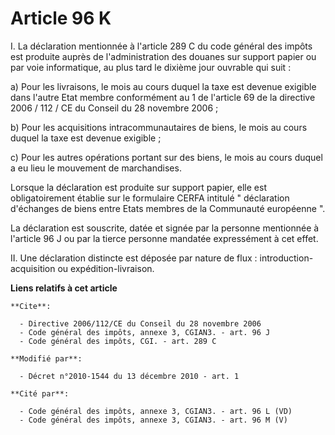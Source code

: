 # Article 96 K

I. La déclaration mentionnée à l'article 289 C du code général des impôts est produite auprès de l'administration des douanes
sur support papier ou par voie informatique, au plus tard le dixième jour ouvrable qui suit : 

a) Pour les livraisons, le mois au cours duquel la taxe est devenue exigible dans l'autre Etat membre conformément au 1 de
l'article 69 de la directive 2006 / 112 / CE du Conseil du 28 novembre 2006 ; 

b) Pour les acquisitions intracommunautaires de biens, le mois au cours duquel la taxe est devenue exigible ; 

c) Pour les autres opérations portant sur des biens, le mois au cours duquel a eu lieu le mouvement de marchandises. 

Lorsque la déclaration est produite sur support papier, elle est obligatoirement établie sur le formulaire CERFA intitulé "
déclaration d'échanges de biens entre Etats membres de la Communauté européenne ". 

La déclaration est souscrite, datée et signée par la personne mentionnée à l'article 96 J ou par la tierce personne mandatée
expressément à cet effet. 

II. Une déclaration distincte est déposée par nature de flux : introduction-acquisition ou expédition-livraison.

**Liens relatifs à cet article**

	**Cite**:

	  - Directive 2006/112/CE du Conseil du 28 novembre 2006
	  - Code général des impôts, annexe 3, CGIAN3. - art. 96 J
	  - Code général des impôts, CGI. - art. 289 C

	**Modifié par**:

	  - Décret n°2010-1544 du 13 décembre 2010 - art. 1

	**Cité par**:

	  - Code général des impôts, annexe 3, CGIAN3. - art. 96 L (VD)
	  - Code général des impôts, annexe 3, CGIAN3. - art. 96 M (V)
